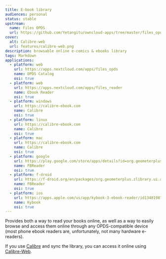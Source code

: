 ```yaml
---
title: E-book library
audiences: personal
status: stable
upstream:
  name: Files OPDS
  url: https://github.com/Yetangitu/owncloud-apps/tree/master/files_opds
cover:
  alt: Calibre-web
  url: features/calibre-web.png
description: browsable online e-comics & ebooks library
tags: Markdown
applications:
  - platform: web
    url: https://apps.nextcloud.com/apps/files_opds
    name: OPDS Catalog
    osi: true
  - platform: web
    url: https://apps.nextcloud.com/apps/files_reader
    name: Ebook Reader
    osi: true
  - platform: windows
    url: https://calibre-ebook.com
    name: Calibre
    osi: true
  - platform: linux
    url: https://calibre-ebook.com
    name: Calibre
    osi: true
  - platform: mac
    url: https://calibre-ebook.com
    name: Calibre
    osi: true
  - platform: google
    url: https://play.google.com/store/apps/details?id=org.geometerplus.zlibrary.ui.android&hl=en
    name: FBReader
    osi: true
  - platform: f-droid
    url: https://f-droid.org/en/packages/org.geometerplus.zlibrary.ui.android/
    name: FBReader
    osi: true
  - platform: ios
    url: https://apps.apple.com/us/app/kybook-3-ebook-reader/id1348198785
    name: Kybook
    osi: true
---
```


Provides both a way to read your books online, as well as a way to easily browse and access them online through any OPDS-compatible device (most phone ebook readers are, unfortunately, not many hardware e-readers).

If you use [Calibre](https://calibre-ebook.com/) and sync the library, you can access it online using [Calibre-Web](https://github.com/janeczku/calibre-web).

